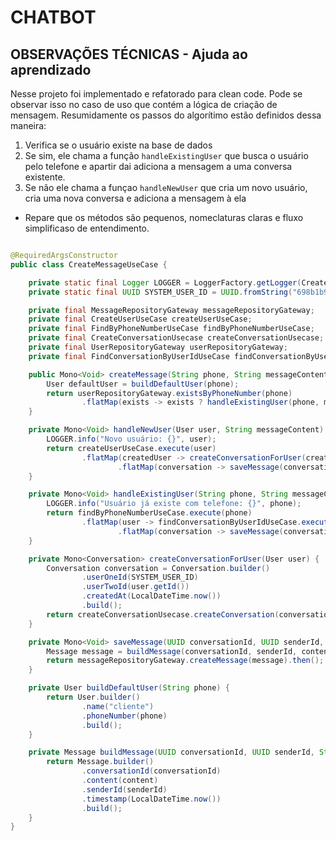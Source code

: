 # CHATBOT

## OBSERVAÇÕES TÉCNICAS - Ajuda ao aprendizado

Nesse projeto foi implementado e refatorado para clean code. Pode se observar isso no caso de uso que contém a lógica de
criação de mensagem. Resumidamente os passos do algorítimo estão definidos dessa maneira:

1. Verifica se o usuário existe na base de dados
2. Se sim, ele chama a função `handleExistingUser` que busca o usuário pelo telefone e apartir dai adiciona a mensagem
   a uma conversa existente.
3. Se não ele chama a funçao `handleNewUser` que cria um novo usuário, cria uma nova conversa e adiciona a mensagem à
   ela

- Repare que os métodos são pequenos, nomeclaturas claras e fluxo simplificaso de entendimento.

```java

@RequiredArgsConstructor
public class CreateMessageUseCase {

    private static final Logger LOGGER = LoggerFactory.getLogger(CreateMessageUseCase.class);
    private static final UUID SYSTEM_USER_ID = UUID.fromString("698b1b94-07e9-4f8f-9854-514911b7ef06");

    private final MessageRepositoryGateway messageRepositoryGateway;
    private final CreateUserUseCase createUserUseCase;
    private final FindByPhoneNumberUseCase findByPhoneNumberUseCase;
    private final CreateConversationUsecase createConversationUsecase;
    private final UserRepositoryGateway userRepositoryGateway;
    private final FindConversationByUserIdUseCase findConversationByUserIdUseCase;

    public Mono<Void> createMessage(String phone, String messageContent) {
        User defaultUser = buildDefaultUser(phone);
        return userRepositoryGateway.existsByPhoneNumber(phone)
                .flatMap(exists -> exists ? handleExistingUser(phone, messageContent) : handleNewUser(defaultUser, messageContent));
    }

    private Mono<Void> handleNewUser(User user, String messageContent) {
        LOGGER.info("Novo usuário: {}", user);
        return createUserUseCase.execute(user)
                .flatMap(createdUser -> createConversationForUser(createdUser)
                        .flatMap(conversation -> saveMessage(conversation.getId(), createdUser.getId(), messageContent)));
    }

    private Mono<Void> handleExistingUser(String phone, String messageContent) {
        LOGGER.info("Usuário já existe com telefone: {}", phone);
        return findByPhoneNumberUseCase.execute(phone)
                .flatMap(user -> findConversationByUserIdUseCase.execute(user.getId())
                        .flatMap(conversation -> saveMessage(conversation.getId(), user.getId(), messageContent)));
    }

    private Mono<Conversation> createConversationForUser(User user) {
        Conversation conversation = Conversation.builder()
                .userOneId(SYSTEM_USER_ID)
                .userTwoId(user.getId())
                .createdAt(LocalDateTime.now())
                .build();
        return createConversationUsecase.createConversation(conversation);
    }

    private Mono<Void> saveMessage(UUID conversationId, UUID senderId, String content) {
        Message message = buildMessage(conversationId, senderId, content);
        return messageRepositoryGateway.createMessage(message).then();
    }

    private User buildDefaultUser(String phone) {
        return User.builder()
                .name("cliente")
                .phoneNumber(phone)
                .build();
    }

    private Message buildMessage(UUID conversationId, UUID senderId, String content) {
        return Message.builder()
                .conversationId(conversationId)
                .content(content)
                .senderId(senderId)
                .timestamp(LocalDateTime.now())
                .build();
    }
}
```

